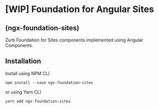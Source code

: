 # [WIP] Foundation for Angular Sites

## (ngx-foundation-sites)

Zurb Foundation for Sites components implemented using Angular Components.

## Installation

Install using NPM CLI

```
npm install --save ngx-foundation-sites
```

or using Yarn CLI

```
yarn add ngx-foundation-sites
```
